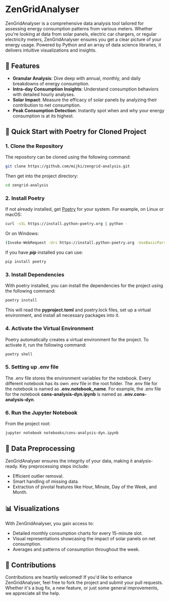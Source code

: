 # ZenGridAnalyser

ZenGridAnalyser is a comprehensive data analysis tool tailored for assessing energy consumption patterns from various meters. Whether you're looking at data from solar panels, electric car chargers, or regular electricity meters, ZenGridAnalyser ensures you get a clear picture of your energy usage. Powered by Python and an array of data science libraries, it delivers intuitive visualizations and insights.

## 🌟 Features

- **Granular Analysis**: Dive deep with annual, monthly, and daily breakdowns of energy consumption.
- **Intra-day Consumption Insights**: Understand consumption behaviors with detailed hourly analyses.
- **Solar Impact**: Measure the efficacy of solar panels by analyzing their contribution to net consumption.
- **Peak Consumption Detection**: Instantly spot when and why your energy consumption is at its highest.

## 🚀 Quick Start with Poetry for Cloned Project

### 1. Clone the Repository

The repository can be cloned using the following command:

```bash
git clone https://github.com/mijki/zengrid-analysis.git
```

Then get into the project directory:

```bash
cd zengrid-analysis
```

### 2. Install Poetry

If not already installed, get [Poetry](https://python-poetry.org/docs/#installation) for your system. For example, on Linux or macOS:

```bash
curl -sSL https://install.python-poetry.org | python -
```

Or on Windows:

```bash
(Invoke-WebRequest -Uri https://install.python-poetry.org -UseBasicParsing).Content | python -
```

If you have ***pip*** installed you can use:
```bash
pip install poetry
```

### 3. Install Dependencies

With poetry installed, you can install the dependencies for the project using the following command:

```bash
poetry install
```

This will read the **pyproject.toml** and poetry.lock files, set up a virtual environment, and install all necessary packages into it.

### 4. Activate the Virtual Environment

Poetry automatically creates a virtual environment for the project. To activate it, run the following command:

```bash
poetry shell
```

### 5. Setting up .env file

The .env file stores the environment variables for the notebook. Every different notebook has its own .env file in the root folder. The .env file for the notebook is named as **.env.notebook_name**. For example, the .env file for the notebook **cons-analysis-dyn.ipynb** is named as **.env.cons-analysis-dyn**.

### 6. **Run the Jupyter Notebook**

From the project root:

```bash
jupyter notebook notebooks/cons-analysis-dyn.ipynb
```

## 🧹 Data Preprocessing

ZenGridAnalyser ensures the integrity of your data, making it analysis-ready. Key preprocessing steps include:

- Efficient outlier removal.
- Smart handling of missing data.
- Extraction of pivotal features like Hour, Minute, Day of the Week, and Month.

## 📊 Visualizations

With ZenGridAnalyser, you gain access to:

- Detailed monthly consumption charts for every 15-minute slot.
- Visual representations showcasing the impact of solar panels on net consumption.
- Averages and patterns of consumption throughout the week.

## 🤝 Contributions

Contributions are heartily welcomed! If you'd like to enhance ZenGridAnalyser, feel free to fork the project and submit your pull requests. Whether it's a bug fix, a new feature, or just some general improvements, we appreciate all the help.
